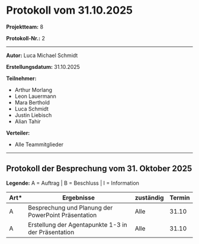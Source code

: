 # Protokoll vom 31.10.2025

**Projektteam:** 8

**Protokoll-Nr.:** 2

---

**Autor:** Luca Michael Schmidt

**Erstellungsdatum:** 31.10.2025

**Teilnehmer:**

- Arthur Morlang
- Leon Lauermann
- Mara Berthold
- Luca Schmidt
- Justin Liebisch
- Alian Tahir

**Verteiler:**

- Alle Teammitglieder

---

## Protokoll der Besprechung vom 31. Oktober 2025

**Legende:** A = Auftrag | B = Beschluss | I = Information

| Art\* | Ergebnisse                                          | zuständig | Termin |
| ----- | --------------------------------------------------- | --------- | ------ |
| A     | Besprechung und Planung der PowerPoint Präsentation | Alle      | 31.10  |
| A     | Erstellung der Agentapunkte 1-3 in der Präsentation | Alle      | 31.10  |
